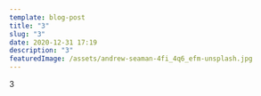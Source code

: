 ```yaml
---
template: blog-post
title: "3"
slug: "3"
date: 2020-12-31 17:19
description: "3"
featuredImage: /assets/andrew-seaman-4fi_4q6_efm-unsplash.jpg
---
```

3